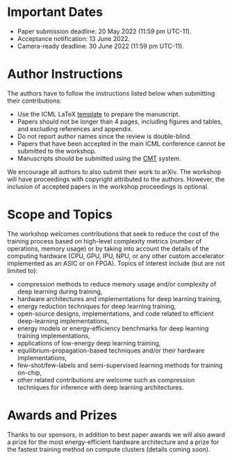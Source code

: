 # Important Dates 

- Paper submission deadline: 20 May 2022 (11:59 pm UTC-11).
- Acceptance notification: 13 June 2022.
- Camera-ready deadline: 30 June 2022 (11:59 pm UTC-11).

# Author Instructions

The authors have to follow the instructions listed below when submitting their contributions:

- Use the ICML LaTeX [template](https://media.icml.cc/Conferences/ICML2022/Styles/icml2022.zip) to prepare the manuscript.
- Papers should not be longer than 4 pages, including figures and tables, and excluding references and appendix.
- Do not report author names since the review is double-blind.
- Papers that have been accepted in the main ICML conference cannot be submitted to the workshop.  
- Manuscripts should be submitted using the [CMT](https://cmt3.research.microsoft.com/HAET2022) system. 

We encourage all authors to also submit their work to arXiv. The workshop will have proceedings with copyright attributed to the authors. However, the inclusion of accepted papers in the workshop proceedings is optional.

# Scope and Topics

The workshop welcomes contributions that seek to reduce the cost of the training process based on high-level complexity metrics (number of operations, memory usage) or by taking into account the details of the computing hardware (CPU, GPU, IPU, NPU, or any other custom accelerator implemented as an ASIC or on FPGA). Topics of interest include (but are not limited to):

- compression methods to reduce memory usage and/or complexity of deep learning during training,
- hardware architectures and implementations for deep learning training,
- energy reduction techniques for deep learning training,
- open-source designs, implementations, and code related to efficient deep-learning implementations,
- energy models or energy-efficiency benchmarks for deep learning training implementations,
- applications of low-energy deep learning training,
- equilibrium-propagation-based techniques and/or their hardware implementations,
- few-shot/few-labels and semi-supervised learning methods for training on-chip,  
- other related contributions are welcome such as compression techniques for inference with deep learning architectures.
 
# Awards and Prizes

Thanks to our sponsors, in addition to best paper awards we will also award a prize for the most energy-efficient hardware architecture and a prize for the fastest training method on compute clusters (details coming soon).

